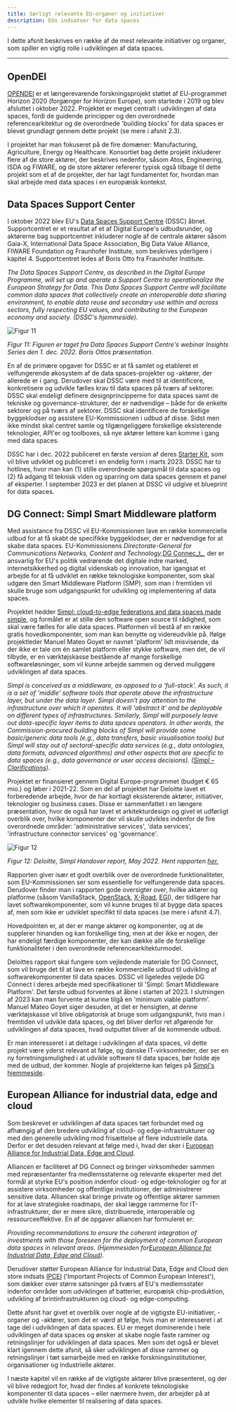 ```yaml
---
title: Særligt relevante EU-organer og initiativer
description: EUs indsatser for data spaces
---
```


I dette afsnit beskrives en række af de mest relevante initiativer og organer, som spiller en vigtig rolle i udviklingen af data spaces.

---

## OpenDEI

[OPENDEI](https://www.opendei.eu/) er et længerevarende forskningsprojekt støttet af EU-programmet Horizon 2020 (forgænger for Horizon Europe), som startede i 2019 og blev afsluttet i oktober 2022. Projektet er meget centralt i udviklingen af data spaces, fordi de guidende principper og den overordnede referencearkitektur og de overordnede 'building blocks' for data spaces er blevet grundlagt gennem dette projekt (se mere i afsnit 2.3).

I projektet har man fokuseret på de fire domæner: Manufacturing, Agriculture, Energy og Healthcare. Konsortiet bag dette projekt inkluderer flere af de store aktører, der beskrives nedenfor, såsom Atos, Engineering, ISDA og FIWARE, og de store aktører refererer typisk også tilbage til dette projekt som et af de projekter, der har lagt fundamentet for, hvordan man skal arbejde med data spaces i en europæisk kontekst.

## Data Spaces Support Center

I oktober 2022 blev EU's [Data Spaces Support Centre](https://dssc.eu/) (DSSC) åbnet. Supportcentret er et resultat af et af Digital Europe's udbudsrunder, og aktørerne bag supportcentret inkluderer nogle af de centrale aktører såsom Gaia-X, International Data Space Association, Big Data Value Alliance, FIWARE Foundation og Fraunhofer Institute, som beskrives yderligere i kapitel 4. Supportcentret ledes af Boris Otto fra Fraunhofer Institute.

_The Data Spaces Support Centre, as described in the Digital Europe Programme, will set up and operate a Support Centre to operationalize the European Strategy for Data. This Data Spaces Support Centre will facilitate common data spaces that collectively create an interoperable data sharing environment, to enable data reuse and secondary use within and across sectors, fully respecting EU values, and contributing to the European economy and society. (DSSC's hjemmeside)._

![Figur 11](/figur11.png)

_Figur 11: Figuren er taget fra Data Spaces Support Centre's webinar Insights Series den 1. dec. 2022. Boris Ottos præsentation._

En af de primære opgaver for DSSC er at få samlet og etableret et velfungerende økosystem af de data spaces-projekter og -aktører, der allerede er i gang. Derudover skal DSSC være med til at identificere, konkretisere og udvikle fælles krav til data spaces på tværs af sektorer. DSSC skal endeligt definere designprincipperne for data spaces samt de tekniske og governance-strukturer, der er nødvendige – både for de enkelte sektorer og på tværs af sektorer. DSSC skal identificere de forskellige byggeklodser og assistere EU-Kommissionen i udbud af disse. Sidst men ikke mindst skal centret samle og tilgængeliggøre forskellige eksisterende teknologier, API'er og toolboxes, så nye aktører lettere kan komme i gang med data spaces.

DSSC har i dec. 2022 publiceret en første version af deres [Starter Kit](https://dssc.eu/download/802/?tmstv=1671561146), som vil blive udviklet og publiceret i en endelig form i marts 2023. DSSC har to hotlines, hvor man kan (1) stille overordnede spørgsmål til data spaces og (2) få adgang til teknisk viden og sparring om data spaces gennem et panel af eksperter. I september 2023 er det planen at DSSC vil udgive et blueprint for data spaces.

## DG Connect: Simpl Smart Middleware platform

Med assistance fra DSSC vil EU-Kommissionen lave en række kommercielle udbud for at få skabt de specifikke byggeklodser, der er nødvendige for at skabe data spaces. EU-Kommissionens _Directorate-General for Communications Networks, Content and Technology,_[DG Connec_t_](https://ec.europa.eu/info/departments/communications-networks-content-and-technology_da), der er ansvarlig for EU's politik vedrørende det digitale indre marked, internetsikkerhed og digital videnskab og innovation, har igangsat et arbejde for at få udviklet en række teknologiske komponenter, som skal udgøre den Smart Middleware Platform (SMP), som man i fremtiden vil skulle bruge som udgangspunkt for udvikling og implementering af data spaces.

Projektet hedder [Simpl: cloud-to-edge federations and data spaces made simple](https://digital-strategy.ec.europa.eu/en/news/simpl-cloud-edge-federations-and-data-spaces-made-simple), og formålet er at stille den software open source til rådighed, som skal være fælles for alle data spaces. Platformen vil bestå af en række gratis hovedkomponenter, som man kan benytte og videreudvikle på. Ifølge projektleder Manuel Mateo Goyet er navnet 'platform' lidt misvisende, da der ikke er tale om én samlet platform eller stykke software, men det, de vil tilbyde, er en værktøjskasse bestående af mange forskellige softwareløsninger, som vil kunne arbejde sammen og derved muliggøre udviklingen af data spaces.

_Simpl is conceived as a middleware, as opposed to a 'full-stack'. As such, it is a set of 'middle' software tools that operate above the infrastructure layer, but under the data layer. Simpl doesn't pay attention to the infrastructure over which it operates. It will 'abstract it' and be deployable on different types of infrastructures. Similarly, Simpl will purposely leave out data-specific layer items to data spaces operators. In other words, the Commission-procured building blocks of Simpl will provide some basic/generic data tools (e.g., data transfers, basic visualisation tools) but Simpl will stay out of sectoral-specific data services (e.g., data ontologies, data formats, advanced algorithms) and other aspects that are specific to data spaces (e.g., data governance or user access decisions). ([Simpl – Clarifications](https://ec.europa.eu/newsroom/dae/redirection/document/91768))._

Projektet er finansieret gennem Digital Europe-programmet (budget € 65 mio.) og løber i 2021-22. Som en del af projektet har Deloitte lavet et forberedende arbejde, hvor de har kortlagt eksisterende aktører, initiativer, teknologier og business cases. Disse er sammenfattet i en længere præsentation, hvor de også har lavet et arkitekturdesign og givet et udførligt overblik over, hvilke komponenter der vil skulle udvikles indenfor de fire overordnede områder: 'administrative services', 'data services', 'infrastructure connector services' og 'governance'.

![Figur 12](/figur12.png)

_Figur 12: Deloitte, Simpl Handover report, May 2022. Hent rapporten [her.](https://ec.europa.eu/newsroom/dae/redirection/document/86732)_

Rapporten giver især et godt overblik over de overordnede funktionaliteter, som EU-Kommissionen ser som essentielle for velfungerende data spaces. Derudover finder man i rapporten gode oversigter over, hvilke aktører og platforme (såsom VanillaStack, [OpenStack](https://www.openstack.org/), [X-Road](https://x-road.global/), [EGI](https://www.egi.eu/)), der tidligere har lavet softwarekomponenter, som vil kunne bruges til at bygge data spaces af, men som ikke er udviklet specifikt til data spaces (se mere i afsnit 4.7).

Hovedpointen er, at der er mange aktører og komponenter, og at de supplerer hinanden og kan forskellige ting, men at der ikke er nogen, der har endeligt færdige komponenter, der kan dække alle de forskellige funktionaliteter i den overordnede referencearkitekturmodel.

Deloittes rapport skal fungere som vejledende materiale for DG Connect, som vil bruge det til at lave en række kommercielle udbud til udvikling af softwarekomponenter til data spaces. DSSC vil ligeledes vejlede DG Connect i deres arbejde med specifikationer til 'Simpl: Smart Middleware Platform'. Det første udbud forventes at åbne i starten af 2023. I slutningen af 2023 kan man forvente at kunne tilgå en 'minimum viable platform'. Manuel Mateo Goyet siger desuden, at det er hensigten, at denne værktøjskasse vil blive obligatorisk at bruge som udgangspunkt, hvis man i fremtiden vil udvikle data spaces, og det bliver derfor ret afgørende for udviklingen af data spaces, hvad outputtet bliver af de kommende udbud.

Er man interesseret i at deltage i udviklingen af data spaces, vil dette projekt være yderst relevant at følge, og danske IT-virksomheder, der ser en ny forretningsmulighed i at udvikle software til data spaces, bør holde øje med de udbud, der kommer. Nogle af projekterne kan følges på [Simpl's hjemmeside](https://digital-strategy.ec.europa.eu/en/news/simpl-cloud-edge-federations-and-data-spaces-made-simple).

## European Alliance for industrial data, edge and cloud

Som beskrevet er udviklingen af data spaces tæt forbundet med og afhængig af den bredere udvikling af cloud- og edge-infrastrukturer og med den generelle udvikling mod frisættelse af flere industrielle data. Derfor er det desuden relevant at følge med i, hvad der sker i [European Alliance for Industrial Data, Edge and Cloud](https://digital-strategy.ec.europa.eu/en/policies/cloud-alliance).

Alliancen er faciliteret af DG Connect og bringer virksomheder sammen med repræsentanter fra medlemsstaterne og relevante eksperter med det formål at styrke EU's position indenfor cloud- og edge-teknologier og for at assistere virksomheder og offentlige institutioner, der administrerer sensitive data. Alliancen skal bringe private og offentlige aktører sammen for at lave strategiske roadmaps, der skal lægge rammerne for IT-infrastrukturer, der er mere sikre, distribuerede, interoperable og ressourceeffektive. En af de opgaver alliancen har formuleret er:

_Providing recommendations to ensure the coherent integration of investments with those foreseen for the deployment of common European data spaces in relevant areas. (Hjemmesiden for[European Alliance for Industrial Data, Edge and Cloud](https://digital-strategy.ec.europa.eu/en/policies/cloud-alliance))._

Derudover støtter European Alliance for Industrial Data, Edge and Cloud den store indsats [IPCEI](https://competition-policy.ec.europa.eu/state-aid/legislation/modernisation/ipcei_en) ('Important Projects of Common European Interest'), som dækker over større satsninger på tværs af EU's medlemsstater indenfor områder som udviklingen af batterier, europæisk chip-produktion, udvikling af brintinfrastrukturen og cloud- og edge-computing.

Dette afsnit har givet et overblik over nogle af de vigtigste EU-initiativer, -organer og -aktører, som det er værd at følge, hvis man er interesseret i at tage del i udviklingen af data spaces. EU er meget dominerende i hele udviklingen af data spaces og ønsker at skabe nogle faste rammer og retningslinjer for udviklingen af data spaces. Men som det også er blevet klart igennem dette afsnit, så sker udviklingen af disse rammer og retningslinjer i tæt samarbejde med en række forskningsinstitutioner, organisationer og industrielle aktører.

I næste kapitel vil en række af de vigtigste aktører blive præsenteret, og der vil blive redegjort for, hvad der findes af konkrete teknologiske komponenter til data spaces – eller nærmere hvem, der arbejder på at udvikle hvilke elementer til realisering af data spaces.
